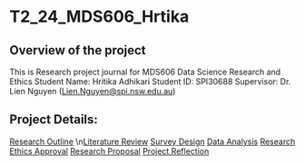 # T2_24_MDS606_Hrtika

## Overview of the project
This is Research project journal for MDS606 Data Science Research and Ethics
Student Name: Hritika Adhikari
Student ID: SPI30688
Supervisor: Dr. Lien Nguyen (Lien.Nguyen@spi.nsw.edu.au)

## Project Details:

[Research Outline](https://github.com/Hritika-2001/T2_24_MDS606_Hrtika/blob/main/Research_Outline.md)
\n[Literature Review](https://github.com/Hritika-2001/T2_24_MDS606_Hrtika/blob/main/Literature_Review.md)
[Survey Design](https://github.com/Hritika-2001/T2_24_MDS606_Hrtika/blob/main/Survey_Design.md)
[Data Analysis](https://github.com/Hritika-2001/T2_24_MDS606_Hrtika/blob/main/Data_Analysis.md)
[Research Ethics Approval](https://github.com/Hritika-2001/T2_24_MDS606_Hrtika/blob/main/Research_Ethics_Approval.md)
[Research Proposal](https://github.com/Hritika-2001/T2_24_MDS606_Hrtika/blob/main/Research_Proposal.md)
[Project Reflection](https://github.com/Hritika-2001/T2_24_MDS606_Hrtika/blob/main/Project_Reflection.md)
